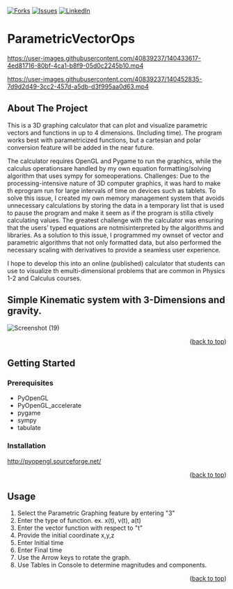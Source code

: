 <div id="top"></div>

[![Forks][forks-shield]][forks-url]
[![Issues][issues-shield]][issues-url]
[![LinkedIn][linkedin-shield]][linkedin-url]

# ParametricVectorOps

https://user-images.githubusercontent.com/40839237/140433617-4ed81716-80bf-4ca1-b8f9-05d0c2245b10.mp4


https://user-images.githubusercontent.com/40839237/140452835-7d9d2d49-3cc2-457d-a5db-d3f995aa0d63.mp4


## About The Project


This is a 3D graphing calculator that can plot and visualize parametric vectors and functions in up to 4 dimensions. (Including time). The program works best with parametricized functions, but a cartesian and polar conversion feature will be added in the near future.

The calculator requires OpenGL and Pygame to run the graphics, while the calculus operationsare handled by my own equation formatting/solving algorithm that uses sympy for someoperations. 
Challenges: Due to the processing-intensive nature of 3D computer graphics, it was hard to make th eprogram run for large intervals of time on devices such as tablets. To solve this issue, I created my own memory management system that avoids unnecessary calculations by storing the data in a temporary list that is used to pause the program and make it seem as if the program is stilla ctively calculating values. The greatest challenge with the calculator was ensuring that the users’ typed equations are notmisinterpreted by the algorithms and libraries. As a solution to this issue, I programmed my ownset of vector and parametric algorithms that not only formatted data, but also performed the necessary scaling with derivatives to provide a seamless user experience.

I hope to develop this into an online (published)  calculator that students can use to visualize th emulti-dimensional problems that are common in Physics 1-2 and Calculus courses.
## Simple Kinematic system with 3-Dimensions and gravity.
![Screenshot (19)](https://user-images.githubusercontent.com/40839237/140453833-3eca0725-ebc0-4115-8e97-fab4ee3b5602.png)


<p align="right">(<a href="#top">back to top</a>)</p>

<!-- GETTING STARTED -->
## Getting Started

### Prerequisites

* PyOpenGL
* PyOpenGL_accelerate
* pygame
* sympy
* tabulate

### Installation

http://pyopengl.sourceforge.net/

<p align="right">(<a href="#top">back to top</a>)</p>

<!-- USAGE EXAMPLES -->
## Usage
1. Select the Parametric Graphing feature by entering "3"
2. Enter the type of function. ex.  x(t), v(t), a(t)
3. Enter the vector function with respect to "t"
4. Provide the initial coordinate   x,y,z
5. Enter Initial time
6. Enter Final time 
7. Use the Arrow keys to rotate the graph.
8. Use Tables in Console to determine magnitudes and components.

<p align="right">(<a href="#top">back to top</a>)</p>


<!-- MARKDOWN LINKS & IMAGES -->
<!-- https://www.markdownguide.org/basic-syntax/#reference-style-links -->
[contributors-shield]: https://img.shields.io/github/contributors/othneildrew/Best-README-Template.svg?style=for-the-badge
[contributors-url]: https://github.com/dahvid12/ParametricVectorOps/graphs/contributors
[forks-shield]: https://img.shields.io/github/forks/othneildrew/Best-README-Template.svg?style=for-the-badge
[forks-url]: https://github.com/dahvid12/ParametricVectorOps/network/members
[issues-shield]: https://img.shields.io/github/issues/othneildrew/Best-README-Template.svg?style=for-the-badge
[issues-url]: https://github.com/dahvid12/ParametricVectorOps/issues
[linkedin-shield]: https://img.shields.io/badge/-LinkedIn-black.svg?style=for-the-badge&logo=linkedin&colorB=555
[linkedin-url]: https://www.linkedin.com/in/david-martinez-6785b11a2/
